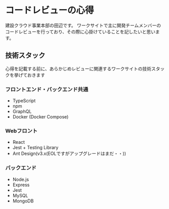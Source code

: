 # コードレビューの心得
建設クラウド事業本部の田辺です。
ワークサイトで主に開発チームメンバーのコードレビューを行っており、その際に心掛けていることを記したいと思います。

## 技術スタック
心得を記載する前に、あらかじめレビューに関連するワークサイトの技術スタックを挙げておきます

### フロントエンド・バックエンド共通
* TypeScript
* npm
* GraphQL
* Docker (Docker Compose)

### Webフロント
* React
* Jest + Testing Library
* Ant Design(v3.x(EOLですがアップグレードはまだ・・))

### バックエンド
* Node.js
* Express
* Jest
* MySQL
* MongoDB
